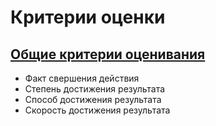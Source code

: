 # Критерии оценки

## [Общие критерии оценивания](https://otus.ru/media/bb/a1/criteria-3448-bba163.JPG)

* Факт свершения действия
* Степень достижения результата
* Способ достижения результата
* Скорость достижения результата